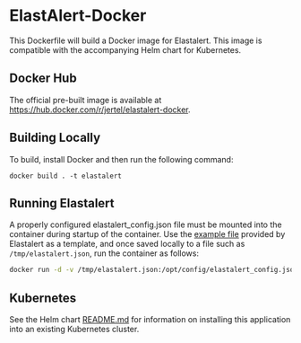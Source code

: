 # ElastAlert-Docker

This Dockerfile will build a Docker image for Elastalert. This image is compatible with the accompanying Helm chart for Kubernetes.

## Docker Hub

The official pre-built image is available at https://hub.docker.com/r/jertel/elastalert-docker.

## Building Locally

To build, install Docker and then run the following command:
```
docker build . -t elastalert
```

## Running Elastalert

A properly configured elastalert_config.json file must be mounted into the container during startup of the container. Use the [example file](https://github.com/Yelp/elastalert/blob/master/config.yaml.example) provided by Elastalert as a template, and once saved locally to a file such as `/tmp/elastalert.json`, run the container as follows:

```bash
docker run -d -v /tmp/elastalert.json:/opt/config/elastalert_config.json jertel/elastalert-docker
```

## Kubernetes

See the Helm chart [README.md](chart/elastalert/README.md) for information on installing this application into an existing Kubernetes cluster.

